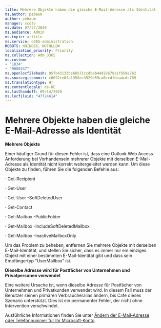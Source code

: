 ```yaml
---
title: Mehrere Objekte haben die gleiche E-Mail-Adresse als Identität
ms.author: pebaum
author: pebaum
manager: scotv
ms.date: 07/27/2020
ms.audience: Admin
ms.topic: article
ms.service: o365-administration
ROBOTS: NOINDEX, NOFOLLOW
localization_priority: Priority
ms.collection: Adm_O365
ms.custom:
- "1834"
- "9000247"
ms.openlocfilehash: 05fb43133bc68b71ccdbab44d28679a1f659e762
ms.sourcegitcommit: c6692ce0fa1358ec3529e59ca0ecdfdea4cdc759
ms.translationtype: HT
ms.contentlocale: de-DE
ms.lasthandoff: 09/14/2020
ms.locfileid: "47724614"
---
```

# <a name="multiple-objects-have-the-same-email-address-as-identity"></a>Mehrere Objekte haben die gleiche E-Mail-Adresse als Identität

**Mehrere Objekte**

Einer häufiger Grund für diesen Fehler ist, dass eine Outlook Web Access-Anforderung bei Vorhandensein mehrerer Objekte mit derselben E-Mail-Adresse als Identität nicht korrekt weitergeleitet werden kann. Um diese Objekte zu finden, führen Sie die folgenden Befehle aus:

· Get-Recipient <email address>

· Get-User <email address>

· Get-User <email address> -SoftDeletedUser

· Get-Contact <email address>

· Get-Mailbox <email address> -PublicFolder

· Get-Mailbox <email address> -IncludeSoftDeletedMailbox

· Get-Mailbox <email address> -InactiveMailboxOnly

Um das Problem zu beheben, entfernen Sie mehrere Objekte mit derselben E-Mail-Identität, und stellen Sie sicher, dass es immer nur ein einziges Objekt mit einer bestimmten E-Mail-Identität gibt und dass sein Empfängertyp "UserMailbox" ist.

**Dieselbe Adresse wird für Postfächer von Unternehmen und Privatpersonen verwendet**

Eine weitere Ursache ist, wenn dieselbe Adresse für Postfächer von Unternehmen und Privatkunden verwendet wird. In diesem Fall muss der Benutzer seinen primären Verbraucheralias ändern, bis Cafe dieses Szenario unterstützt. Dies ist ein permanenter Fehler, der nicht ohne Intervention verschwindet.

Ausführliche Informationen finden Sie unter [Ändern der E-Mail-Adresse oder Telefonnummer für Ihr Microsoft-Konto](https://support.microsoft.com/help/11545/microsoft-account-rename-your-personal-account).
